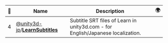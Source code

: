|:star2: | Name | Description | 🌍|
|---|---|---|---|
|4|[@unity3d-jp](https://github.com/unity3d-jp)/[**LearnSubtitles**](https://github.com/unity3d-jp/LearnSubtitles)|Subtitle SRT files of Learn in unity3d.com - for English/Japanese localization.||

